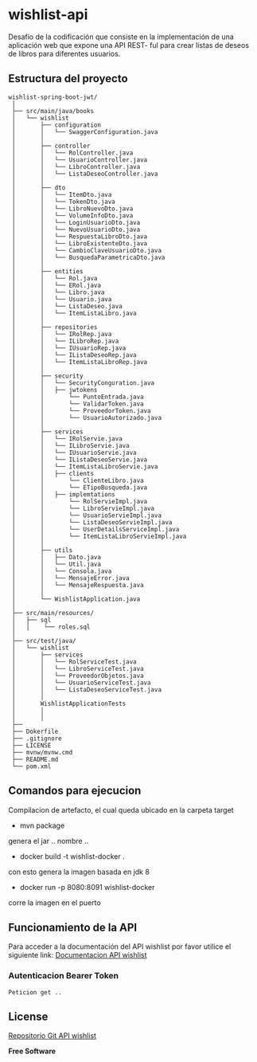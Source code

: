 # wishlist-api
Desafío de la codificación que consiste en la implementación de una aplicación web que expone una API REST- ful para crear listas de deseos de libros para diferentes usuarios.

## Estructura del proyecto
```
wishlist-spring-boot-jwt/
 │
 ├── src/main/java/books
 │   └── wishlist
 │       ├── configuration
 │       │   └── SwaggerConfiguration.java
 │       │
 │       ├── controller
 │       │   └── RolController.java
 │       │   └── UsuarioController.java
 │       │   └── LibroController.java
 │       │   └── ListaDeseoController.java
 │       │
 │       ├── dto
 │       │   └── ItemDto.java
 │       │   └── TokenDto.java
 │       │   └── LibroNuevoDto.java
 │       │   └── VolumeInfoDto.java
 │       │   └── LoginUsuarioDto.java
 │       │   └── NuevoUsuarioDto.java
 │       │   └── RespuestaLibroDto.java
 │       │   └── LibroExistenteDto.java
 │       │   └── CambioClaveUsuarioDto.java
 │       │   └── BusquedaParametricaDto.java
 │       │
 │       ├── entities
 │       │   └── Rol.java
 │       │   └── ERol.java
 │       │   └── Libro.java
 │       │   └── Usuario.java
 │       │   └── ListaDeseo.java
 │       │   └── ItemListaLibro.java
 │       │
 │       ├── repositories
 │       │   └── IRolRep.java
 │       │   └── ILibroRep.java
 │       │   └── IUsuarioRep.java
 │       │   └── IListaDeseoRep.java
 │       │   └── ItemListaLibroRep.java
 │       │
 │       ├── security
 │       │   └── SecurityConguration.java
 │       │   ├── jwtokens
 │       │       └── PuntoEntrada.java
 │       │       └── ValidarToken.java
 │       │       └── ProveedorToken.java
 │       │       └── UsuarioAutorizado.java 
 │       │
 │       ├── services
 │       │   └── IRolServie.java
 │       │   └── ILibroServie.java
 │       │   └── IUsuarioServie.java
 │       │   └── IListaDeseoServie.java
 │       │   └── ItemListaLibroServie.java
 │       │   ├── clients
 │       │       └── ClienteLibro.java
 │       │       └── ETipoBusqueda.java
 │       │   ├── implemtations
 │       │       └── RolServieImpl.java
 │       │       └── LibroServieImpl.java
 │       │       └── UsuarioServieImpl.java
 │       │       └── ListaDeseoServieImpl.java
 │       │       └── UserDetailsServiceImpl.java
 │       │       └── ItemListaLibroServieImpl.java
 │       │
 │       ├── utils
 │       │   ├── Dato.java
 │       │   └── Util.java
 │       │   └── Consola.java
 │       │   └── MensajeError.java
 │       │   └── MensajeRespuesta.java 
 │       │
 │       └── WishlistApplication.java
 │
 ├── src/main/resources/
 │   ├── sql
 │   │    └── roles.sql
 │
 ├── src/test/java/
 │   └── wishlist
 │       ├── services
 │       │   └── RolServiceTest.java
 │       │   └── LibroServiceTest.java
 │       │   └── ProveedorObjetos.java
 │       │   └── UsuarioServiceTest.java
 │       │   └── ListaDeseoServiceTest.java
 │       │   
 │       WishlistApplicationTests
 │       │   
 │       │   
 ├──
 ├── Dokerfile
 ├── .gitignore
 ├── LICENSE
 ├── mvnw/mvnw.cmd
 ├── README.md
 └── pom.xml
```

## Comandos para ejecucion
Compilacion de artefacto, el cual queda ubicado en la carpeta target
- mvn package

genera el jar .. nombre ..

- docker build -t wishlist-docker .

con esto genera la imagen basada en jdk 8

- docker run -p 8080:8091 wishlist-docker

corre la imagen en el puerto 


## Funcionamiento de la API
Para acceder a la documentación del API wishlist por favor utilice el siguiente link: 
<a href="https://wishlist-api-meli.herokuapp.com/wishlist-api/v2/swagger-ui.html">Documentacion API wishlist</a>

### Autenticacion Bearer Token
``` Peticion get ..  ``` 

## License

<a href="https://github.com/Jaiderson/wishlist">Repositorio Git API wishlist</a>

**Free Software**
